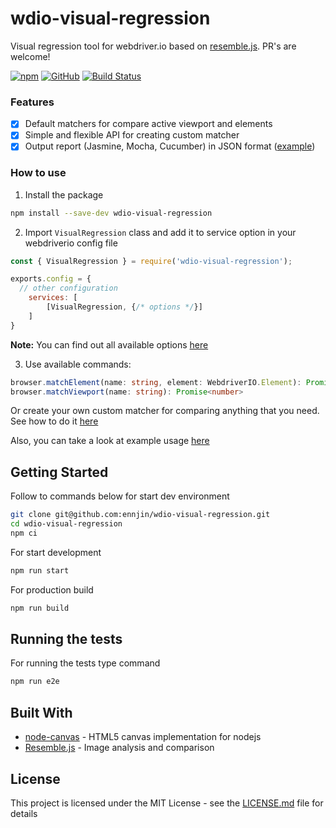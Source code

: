 # wdio-visual-regression
Visual regression tool for webdriver.io based on [resemble.js](https://github.com/rsmbl/Resemble.js). PR's are welcome!

[![npm](https://img.shields.io/npm/v/wdio-visual-regression)](https://www.npmjs.com/package/wdio-visual-regression)
[![GitHub](https://img.shields.io/github/license/ennjin/wdio-visual-regression)](https://github.com/ennjin/wdio-visual-regression/blob/master/LICENSE)
[![Build Status](https://travis-ci.org/ennjin/wdio-visual-regression.svg?branch=master)](https://travis-ci.org/ennjin/wdio-visual-regression)

### Features
- [x] Default matchers for compare active viewport and elements
- [x] Simple and flexible API for creating custom matcher
- [x] Output report (Jasmine, Mocha, Cucumber) in JSON format ([example](docs/REPORT_EXAMPLE.md))

### How to use
1. Install the package
```bash
npm install --save-dev wdio-visual-regression
```
2. Import `VisualRegression` class and add it to service option in your webdriverio config file
```js
const { VisualRegression } = require('wdio-visual-regression');

exports.config = {
  // other configuration
    services: [
        [VisualRegression, {/* options */}]
    ]
}
```
**Note:** You can find out all available options [here](docs/OPTIONS.md)

3. Use available commands:
```ts
browser.matchElement(name: string, element: WebdriverIO.Element): Promise<number>
browser.matchViewport(name: string): Promise<number>
```

Or create your own custom matcher for comparing anything that you need. See how to do it [here](docs/CUSTOM_MATCHERS.md)

Also, you can take a look at example usage [here](e2e/main.e2e-spec.ts)

## Getting Started
Follow to commands below for start dev environment

```bash
git clone git@github.com:ennjin/wdio-visual-regression.git
cd wdio-visual-regression
npm ci
```
For start development
```bash
npm run start
```
For production build
```bash
npm run build
```

## Running the tests
For running the tests type command
```bash
npm run e2e
```

## Built With
* [node-canvas](https://github.com/Automattic/node-canvas) - HTML5 canvas implementation for nodejs
* [Resemble.js](https://github.com/rsmbl/Resemble.js) - Image analysis and comparison

## License
This project is licensed under the MIT License - see the [LICENSE.md](LICENSE) file for details
